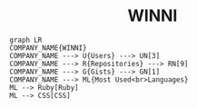 <h1 align="center">WINNI</h1>

```mermaid
graph LR
COMPANY_NAME{WINNI}
COMPANY_NAME ---> U{Users} ---> UN[3]
COMPANY_NAME ---> R{Repositories} ---> RN[9]
COMPANY_NAME ---> G{Gists} ---> GN[1]
COMPANY_NAME ---> ML{Most Used<br>Languages}
ML --> Ruby[Ruby]
ML --> CSS[CSS]
```
